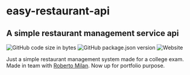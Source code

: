 # easy-restaurant-api
## A simple restaurant management service api

![GitHub code size in bytes](https://img.shields.io/github/languages/code-size/Mr5he11/easy-restaurant-api)
![GitHub package.json version](https://img.shields.io/github/package-json/v/Mr5he11/easy-restaurant-api)
![Website](https://img.shields.io/website?url=https%3A%2F%2Feasy-restaurant-api.herokuapp.com%2Fapi%2Fv1)

Just a simple restaurant management system made for a college exam.
Made in team with [Roberto Milan](https://github.com/MSRobert96).
Now up for portfolio purpose.
